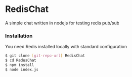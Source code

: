 RedisChat
=========

A simple chat written in nodejs for testing redis pub/sub

### Installation

You need Redis installed locally with standard configuration

```sh
$ git clone [git-repo-url] RedisChat
$ cd RedusChat
$ npm install
$ node index.js
```
